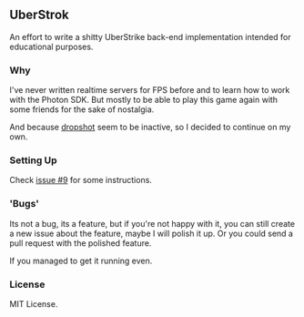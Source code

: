 ## UberStrok
An effort to write a shitty UberStrike back-end implementation intended for educational purposes.

### Why
I've never written realtime servers for FPS before and to learn how to work with the Photon SDK. But
mostly to be able to play this game again with some friends for the sake of nostalgia.

And because [dropshot](https://www.github.com/festivaldev/dropshot) seem to be inactive, so I decided
to continue on my own.

### Setting Up
Check [issue #9](https://github.com/FICTURE7/uberstrok/issues/9) for some instructions.

### 'Bugs'
Its not a bug, its a feature, but if you're not happy with it, you can still create a new issue 
about the feature, maybe I will polish it up. Or you could send a pull request with the polished feature.

If you managed to get it running even.

### License
MIT License.
